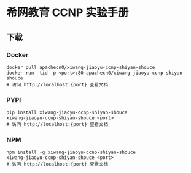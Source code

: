 # 希网教育 CCNP 实验手册

## 下载

### Docker

```
docker pull apachecn0/xiwang-jiaoyu-ccnp-shiyan-shouce
docker run -tid -p <port>:80 apachecn0/xiwang-jiaoyu-ccnp-shiyan-shouce
# 访问 http://localhost:{port} 查看文档
```

### PYPI

```
pip install xiwang-jiaoyu-ccnp-shiyan-shouce
xiwang-jiaoyu-ccnp-shiyan-shouce <port>
# 访问 http://localhost:{port} 查看文档
```

### NPM

```
npm install -g xiwang-jiaoyu-ccnp-shiyan-shouce
xiwang-jiaoyu-ccnp-shiyan-shouce <port>
# 访问 http://localhost:{port} 查看文档
```